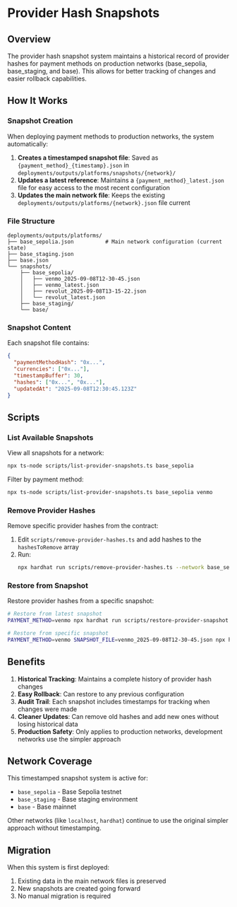 # Provider Hash Snapshots

## Overview

The provider hash snapshot system maintains a historical record of provider hashes for payment methods on production networks (base_sepolia, base_staging, and base). This allows for better tracking of changes and easier rollback capabilities.

## How It Works

### Snapshot Creation

When deploying payment methods to production networks, the system automatically:

1. **Creates a timestamped snapshot file**: Saved as `{payment_method}_{timestamp}.json` in `deployments/outputs/platforms/snapshots/{network}/`
2. **Updates a latest reference**: Maintains a `{payment_method}_latest.json` file for easy access to the most recent configuration
3. **Updates the main network file**: Keeps the existing `deployments/outputs/platforms/{network}.json` file current

### File Structure

```
deployments/outputs/platforms/
├── base_sepolia.json          # Main network configuration (current state)
├── base_staging.json
├── base.json
└── snapshots/
    ├── base_sepolia/
    │   ├── venmo_2025-09-08T12-30-45.json
    │   ├── venmo_latest.json
    │   ├── revolut_2025-09-08T13-15-22.json
    │   └── revolut_latest.json
    ├── base_staging/
    └── base/
```

### Snapshot Content

Each snapshot file contains:

```json
{
  "paymentMethodHash": "0x...",
  "currencies": ["0x..."],
  "timestampBuffer": 30,
  "hashes": ["0x...", "0x..."],
  "updatedAt": "2025-09-08T12:30:45.123Z"
}
```

## Scripts

### List Available Snapshots

View all snapshots for a network:

```bash
npx ts-node scripts/list-provider-snapshots.ts base_sepolia
```

Filter by payment method:

```bash
npx ts-node scripts/list-provider-snapshots.ts base_sepolia venmo
```

### Remove Provider Hashes

Remove specific provider hashes from the contract:

1. Edit `scripts/remove-provider-hashes.ts` and add hashes to the `hashesToRemove` array
2. Run:
   ```bash
   npx hardhat run scripts/remove-provider-hashes.ts --network base_sepolia
   ```

### Restore from Snapshot

Restore provider hashes from a specific snapshot:

```bash
# Restore from latest snapshot
PAYMENT_METHOD=venmo npx hardhat run scripts/restore-provider-snapshot.ts --network base_sepolia

# Restore from specific snapshot
PAYMENT_METHOD=venmo SNAPSHOT_FILE=venmo_2025-09-08T12-30-45.json npx hardhat run scripts/restore-provider-snapshot.ts --network base_sepolia
```

## Benefits

1. **Historical Tracking**: Maintains a complete history of provider hash changes
2. **Easy Rollback**: Can restore to any previous configuration
3. **Audit Trail**: Each snapshot includes timestamps for tracking when changes were made
4. **Cleaner Updates**: Can remove old hashes and add new ones without losing historical data
5. **Production Safety**: Only applies to production networks, development networks use the simpler approach

## Network Coverage

This timestamped snapshot system is active for:
- `base_sepolia` - Base Sepolia testnet
- `base_staging` - Base staging environment  
- `base` - Base mainnet

Other networks (like `localhost`, `hardhat`) continue to use the original simpler approach without timestamping.

## Migration

When this system is first deployed:
1. Existing data in the main network files is preserved
2. New snapshots are created going forward
3. No manual migration is required